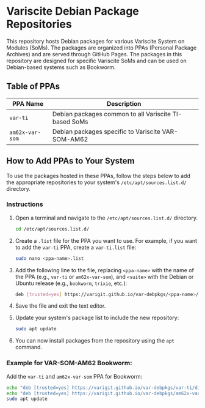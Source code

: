 # Variscite Debian Package Repositories

This repository hosts Debian packages for various Variscite System on Modules (SoMs). The packages are organized into PPAs (Personal Package Archives) and are served through GitHub Pages. The packages in this repository are designed for specific Variscite SoMs and can be used on Debian-based systems such as Bookworm.

## Table of PPAs

| PPA Name         | Description                                           |
| ---------------- | ----------------------------------------------------- |
| `var-ti`         | Debian packages common to all Variscite TI-based SoMs |
| `am62x-var-som`  | Debian packages specific to Variscite VAR-SOM-AM62    |

## How to Add PPAs to Your System

To use the packages hosted in these PPAs, follow the steps below to add the appropriate repositories to your system's `/etc/apt/sources.list.d/` directory.

### Instructions

1. Open a terminal and navigate to the `/etc/apt/sources.list.d/` directory.

    ```bash
    cd /etc/apt/sources.list.d/
    ```

2. Create a `.list` file for the PPA you want to use. For example, if you want to add the `var-ti` PPA, create a `var-ti.list` file:

    ```bash
    sudo nano <ppa-name>.list
    ```

3. Add the following line to the file, replacing `<ppa-name>` with the name of the PPA (e.g., `var-ti` or `am62x-var-som`), and `<suite>` with the Debian or Ubuntu release (e.g., `bookworm`, `trixie`, etc.):

    ```bash
    deb [trusted=yes] https://varigit.github.io/var-debpkgs/<ppa-name>/dists/<suite> main
    ```

4. Save the file and exit the text editor.

5. Update your system's package list to include the new repository:

    ```bash
    sudo apt update
    ```

6. You can now install packages from the repository using the `apt` command.

### Example for VAR-SOM-AM62 Bookworm:

Add the `var-ti` and `am62x-var-som` PPA for Bookworm:

```bash
echo "deb [trusted=yes] https://varigit.github.io/var-debpkgs/var-ti/dists/bookworm main" | sudo tee /etc/apt/sources.list.d/var-ti.list
echo "deb [trusted=yes] https://varigit.github.io/var-debpkgs/am62x-var-som/dists/bookworm main" | sudo tee /etc/apt/sources.list.d/am62x-var-som.list
sudo apt update
```
